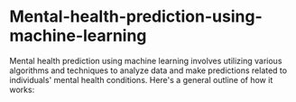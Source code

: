 # Mental-health-prediction-using-machine-learning
Mental health prediction using machine learning involves utilizing various algorithms and techniques to analyze data and make predictions related to individuals' mental health conditions. Here's a general outline of how it works:
